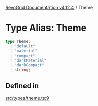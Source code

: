 [RevoGrid Documentation v4.12.4](README.md) / Theme

# Type Alias: Theme

```ts
type Theme: 
  | "default"
  | "material"
  | "compact"
  | "darkMaterial"
  | "darkCompact"
  | string;
```

## Defined in

[src/types/theme.ts:9](https://github.com/revolist/revogrid/blob/648f56ecfc5430eb0184373ea33dd565a6a33bb9/src/types/theme.ts#L9)
